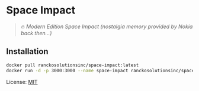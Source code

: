 # Space Impact 

> 🔥 _Modern Edition Space Impact (nostalgia memory provided by Nokia back then...)_

## Installation

```bash
docker pull ranckosolutionsinc/space-impact:latest
docker run -d -p 3000:3000 --name space-impact ranckosolutionsinc/space-impact:latest 

```

License: [MIT](./LICENSE.md)
